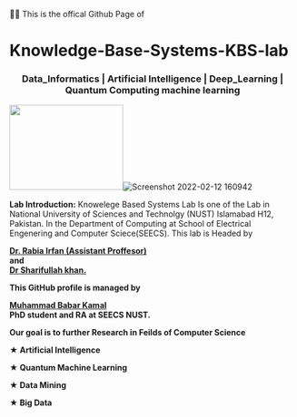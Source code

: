 
🙋‍♀️ 
This is the offical Github Page of 
# Knowledge-Base-Systems-KBS-lab
<h3 align="center"> Data_Informatics | Artificial Intelligence | Deep_Learning | Quantum Computing machine learning </h3>

<img src="https://user-images.githubusercontent.com/20832374/155897677-0c6391cc-312f-4454-989b-53bdc1a74595.png" width="200" height="150">![Screenshot 2022-02-12 160942](https://user-images.githubusercontent.com/20832374/155897715-072b5aad-38ec-41e4-b903-075855a198bb.png)



**Lab Introduction:**
Knowelege Based Systems Lab Is one of the Lab in National University of Sciences and Technolgy (NUST) Islamabad H12, Pakistan. In the Department of Computing at School of Electrical Engenering and Computer Sciece(SEECS). This lab is Headed by 

<a href="https://scholar.google.com/citations?user=JKdMISAAAAAJ&hl=en"><b>Dr. Rabia Irfan (Assistant Proffesor)<br> </a> and <a href="https://scholar.google.com.pk/citations?user=fH1iosAAAAAJ&hl=en"><br>Dr Sharifullah khan.<br></a>
  
  
This GitHub profile is managed by 
  
  <a href="https://scholar.google.com.pk/citations?user=7ep2qYEAAAAJ&hl=en">
    <b>Muhammad Babar Kamal<br></a> PhD student and RA at SEECS NUST.
      

Our goal is to further Research in Feilds of Computer Science

★ Artificial Intelligence

★ Quantum Machine Learning

★ Data Mining

★ Big Data



<!--

**Here are some ideas to get you started:**

🙋‍♀️ A short introduction - what is your organization all about?
🌈 Contribution guidelines - how can the community get involved?
👩‍💻 Useful resources - where can the community find your docs? Is there anything else the community should know?
🍿 Fun facts - what does your team eat for breakfast?
🧙 Remember, you can do mighty things with the power of [Markdown](https://docs.github.com/github/writing-on-github/getting-started-with-writing-and-formatting-on-github/basic-writing-and-formatting-syntax)
-->
